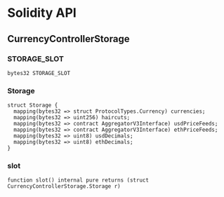 # Solidity API

## CurrencyControllerStorage

### STORAGE_SLOT

```solidity
bytes32 STORAGE_SLOT
```

### Storage

```solidity
struct Storage {
  mapping(bytes32 => struct ProtocolTypes.Currency) currencies;
  mapping(bytes32 => uint256) haircuts;
  mapping(bytes32 => contract AggregatorV3Interface) usdPriceFeeds;
  mapping(bytes32 => contract AggregatorV3Interface) ethPriceFeeds;
  mapping(bytes32 => uint8) usdDecimals;
  mapping(bytes32 => uint8) ethDecimals;
}
```

### slot

```solidity
function slot() internal pure returns (struct CurrencyControllerStorage.Storage r)
```

